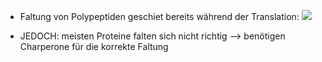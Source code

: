 - Faltung von Polypeptiden geschiet bereits während der Translation:
![](Pasted%20image%2020240108095508.png)

- JEDOCH: meisten Proteine falten sich nicht richtig --> benötigen Charperone für die korrekte Faltung 